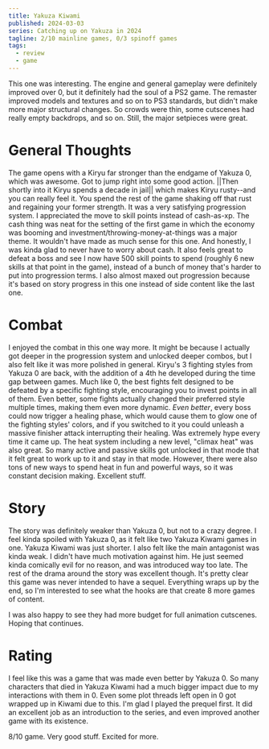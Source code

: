 ```yaml
---
title: Yakuza Kiwami
published: 2024-03-03
series: Catching up on Yakuza in 2024
tagline: 2/10 mainline games, 0/3 spinoff games
tags:
  - review
  - game
---
```


This one was interesting. The engine and general gameplay were definitely
improved over 0, but it definitely had the soul of a PS2 game. The remaster
improved models and textures and so on to PS3 standards, but didn't make more
major structural changes. So crowds were thin, some cutscenes had really empty
backdrops, and so on. Still, the major setpieces were great.

# General Thoughts

The game opens with a Kiryu far stronger than the endgame of Yakuza 0, which was
awesome. Got to jump right into some good action. ||Then shortly into it Kiryu
spends a decade in jail|| which makes Kiryu rusty--and you can really feel it.
You spend the rest of the game shaking off that rust and regaining your former
strength. It was a very satisfying progression system. I appreciated the move to
skill points instead of cash-as-xp. The cash thing was neat for the setting of
the first game in which the economy was booming and
investment/throwing-money-at-things was a major theme. It wouldn't have made as
much sense for this one. And honestly, I was kinda glad to never have to worry
about cash. It also feels great to defeat a boss and see I now have 500 skill
points to spend (roughly 6 new skills at that point in the game), instead of a
bunch of money that's harder to put into progression terms. I also almost maxed
out progression because it's based on story progress in this one instead of side
content like the last one.

# Combat

I enjoyed the combat in this one way more. It might be because I actually got
deeper in the progression system and unlocked deeper combos, but I also felt
like it was more polished in general. Kiryu's 3 fighting styles from Yakuza 0
are back, with the addition of a 4th he developed during the time gap between
games. Much like 0, the best fights felt designed to be defeated by a specific
fighting style, encouraging you to invest points in all of them. Even better,
some fights actually changed their preferred style multiple times, making them
even more dynamic. _Even better_, every boss could now trigger a healing phase,
which would cause them to glow one of the fighting styles' colors, and if you
switched to it you could unleash a massive finisher attack interrupting their
healing. Was extremely hype every time it came up. The heat system including a
new level, "climax heat" was also great. So many active and passive skills got
unlocked in that mode that it felt great to work up to it and stay in that mode.
However, there were also tons of new ways to spend heat in fun and powerful
ways, so it was constant decision making. Excellent stuff.

# Story

The story was definitely weaker than Yakuza 0, but not to a crazy degree. I feel
kinda spoiled with Yakuza 0, as it felt like two Yakuza Kiwami games in one.
Yakuza Kiwami was just shorter. I also felt like the main antagonist was kinda
weak. I didn't have much motivation against him. He just seemed kinda comically
evil for no reason, and was introduced way too late. The rest of the drama
around the story was excellent though. It's pretty clear this game was never
intended to have a sequel. Everything wraps up by the end, so I'm interested to
see what the hooks are that create 8 more games of content.

I was also happy to see they had more budget for full animation cutscenes.
Hoping that continues.

# Rating

I feel like this was a game that was made even better by Yakuza 0. So many
characters that died in Yakuza Kiwami had a much bigger impact due to my
interactions with them in 0. Even some plot threads left open in 0 got wrapped
up in Kiwami due to this. I'm glad I played the prequel first. It did an
excellent job as an introduction to the series, and even improved another game
with its existence.

8/10 game. Very good stuff. Excited for more.
